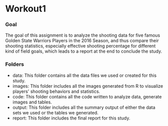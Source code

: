 # Workout1

### Goal 

The goal of this assignment is to analyze the shooting data for five famous Golden State Warriors Players in the 2016 Season, and thus compare their shooting statistics, especially effective shooting percentage for different kind of field goals, which leads to a report at the end to conclude the study. 

### Folders

* data: This folder contains all the data files we used or created for this study. 
* images: This folder includes all the images generated from R to visualize players' shooting behaviors and statistics.
* code: This folder contains all the code written to analyze data, generate images and tables. 
* output: This folder includes all the summary output of either the data sets we used or the tables we generated. 
* report: This folder includes the final report for this study. 
